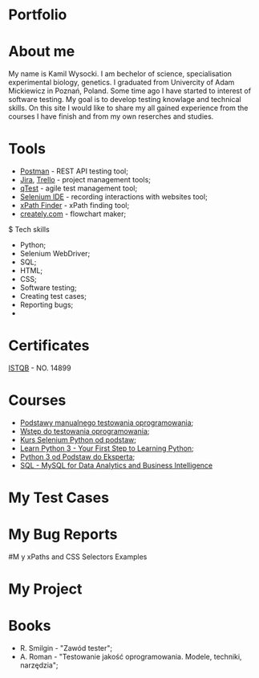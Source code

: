 # Portfolio

# About me
My name is Kamil Wysocki. I am bechelor of science, specialisation experimental biology, genetics. I graduated from Univercity of Adam Mickiewicz in Poznań, Poland. Some time ago I have started to interest of software testing. My goal is to develop testing knowlage and technical skills. On this site I would like to share my all gained experience from the courses I have finish and from my own reserches and studies.

# Tools
* [Postman](https://www.postman.com/) - REST API testing tool;
* [Jira](https://www.atlassian.com/pl/software/jira), [Trello](https://trello.com/pl) - project management tools;
* [qTest](https://www.tricentis.com/products/agile-dev-testing-qtest/) - agile test management tool;
* [Selenium IDE](https://chrome.google.com/webstore/detail/selenium-ide/mooikfkahbdckldjjndioackbalphokd) - recording interactions with websites tool;
* [xPath Finder](https://chrome.google.com/webstore/detail/xpath-finder/ihnknokegkbpmofmafnkoadfjkhlogph) - xPath finding tool;
* [creately.com](https://app.creately.com/) - flowchart maker;

$ Tech skills
* Python;
* Selenium WebDriver;
* SQL;
* HTML;
* CSS;
* Software testing;
* Creating test cases;
* Reporting bugs;
* 

# Certificates
[ISTQB](https://www.gasq.org/en/certification/check-a-certificate.html) - NO. 14899

# Courses
* [Podstawy manualnego testowania oprogramowania]();
* [Wstęp do testowania oprogramowania]();
* [Kurs Selenium Python od podstaw]();
* [Learn Python 3 - Your First Step to Learning Python]();
* [Python 3 od Podstaw do Eksperta]();
* [SQL - MySQL for Data Analytics and Business Intelligence]()

# My Test Cases 

# My Bug Reports

#M y xPaths and CSS Selectors Examples

# My Project

# Books
* R. Smilgin - "Zawód tester";
* A. Roman - "Testowanie jakość oprogramowania. Modele, techniki, narzędzia";


